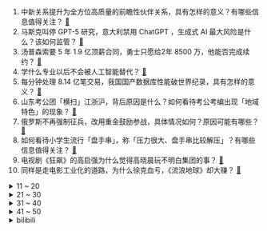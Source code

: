 1. 中新关系提升为全方位高质量的前瞻性伙伴关系，具有怎样的意义？有哪些信息值得关注？ [:link:](https://www.zhihu.com/question/593162120)
2. 马斯克叫停 GPT-5 研究，意大利禁用 ChatGPT ，生成式 AI 最大风险是什么？该如何监管？ [:link:](https://www.zhihu.com/question/593135336)
3. 汤普森索要 5 年 1.9 亿顶薪合同，勇士只愿给2年 8500 万，他能否完成续约？ [:link:](https://www.zhihu.com/question/592935025)
4. 学什么专业以后不会被人工智能替代？ [:link:](https://www.zhihu.com/question/593139975)
5. 每分钟处理 8.14 亿笔交易，我国国产数据库性能破世界纪录，具有怎样的意义？ [:link:](https://www.zhihu.com/question/593178716)
6. 山东考公团「横扫」江浙沪，背后原因是什么？如何看待考公考编出现「地域特色」的现象？ [:link:](https://www.zhihu.com/question/592777484)
7. 俄罗斯不再强制征兵，改用重金鼓励参战，具体情况如何？原因可能有哪些？ [:link:](https://www.zhihu.com/question/592312704)
8. 如何看待小学生流行「盘手串」，称「压力很大、盘手串比较解压」？有哪些信息值得关注？ [:link:](https://www.zhihu.com/question/592724955)
9. 电视剧《狂飙》的高启强为什么觉得高晓晨玩不明白集团的事？ [:link:](https://www.zhihu.com/question/591812489)
10. 同样是走电影工业化的道路，为什么徐克血亏，《流浪地球》却大赚？ [:link:](https://www.zhihu.com/question/312774422)
<details>
<summary>11 ~ 20</summary>

11. 张继科回应「涉嫌欠赌债将自己和景甜的私密照卖给债主，债主向景甜要债」一事：纯属捏造，哪些信息值得关注？ [:link:](https://www.zhihu.com/question/593157996)
12. 美军最高将领称「中美战争并未『迫在眉睫』，美对华言论过热，应该降温」，释放了哪些信号？ [:link:](https://www.zhihu.com/question/593187117)
13. 《英雄联盟》存不存在一个技能完爆另一个技能的情况？ [:link:](https://www.zhihu.com/question/593156836)
14. 华为余承东内网回应不造车决议，称「时代变了，这只会让我们更加艰难」，如何看待？ [:link:](https://www.zhihu.com/question/593090560)
15. 陈晓《人生之路》差评不断，你对该剧都有哪些评价? [:link:](https://www.zhihu.com/question/592774376)
16. 欧盟讨论向乌克兰派遣维和部队，佩斯科夫回应「这极其危险」，这一计划若落实，意味着什么？俄方将如何应对? [:link:](https://www.zhihu.com/question/593169808)
17. 成年人的世界有多不容易？ [:link:](https://www.zhihu.com/question/297765072)
18. 如何评价腾势 D9 的「脑电波驾驶」实验？ [:link:](https://www.zhihu.com/question/593173746)
19. 《塞尔达传说：王国之泪》可以提前预定2023的年度最佳游戏了吗？ [:link:](https://www.zhihu.com/question/592581018)
20. 关于电影《宇宙探索编辑部》，你有哪些看法？ [:link:](https://www.zhihu.com/question/576799629)
</details>
<details>
<summary>21 ~ 30</summary>

21. 2023 LPL 春季季后赛 BLG 3:1 淘汰 RNG，如何评价这场比赛？ [:link:](https://www.zhihu.com/question/593173793)
22. 22-23 赛季英超曼城 4:1 利物浦距离榜首 5 分，格拉利什德布劳内均传射，如何评价这场比赛？ [:link:](https://www.zhihu.com/question/593212322)
23. 你们的妈妈都有些什么让你惊叹的技能？ [:link:](https://www.zhihu.com/question/64375919)
24. 带娃去植物园需要注意些什么安全事项？ [:link:](https://www.zhihu.com/question/591366447)
25. 装修圈近几年一直在流传「装修千万步，家电第一步」，你如何看待这种说法？ [:link:](https://www.zhihu.com/question/593182929)
26. 顶级的中国菜长什么样？ [:link:](https://www.zhihu.com/question/277136274)
27. 《宇宙探索编辑部》中有哪些细思极恐的细节？ [:link:](https://www.zhihu.com/question/593074081)
28. 2023 LCK 春季胜者组决赛 T1 3:1 击败 GEN 锁定季中赛名额，如何评价这场比赛？ [:link:](https://www.zhihu.com/question/593160258)
29. 中国银行原党委书记、董事长刘连舸接受审查调查，如何看待此事？ [:link:](https://www.zhihu.com/question/593004847)
30. 《塞尔达传说：王国之泪》最新游玩演示放出后，你对哪些信息最感兴趣？ [:link:](https://www.zhihu.com/question/592455732)
</details>
<details>
<summary>31 ~ 40</summary>

31. 如何评价《一人之下》漫画番外《锈铁》第30（35） 话? [:link:](https://www.zhihu.com/question/593086706)
32. 浙江省电子竞技协会发布公告「电竞选手需年满 18 岁且完成 9 年义务教育」，将有哪些影响？ [:link:](https://www.zhihu.com/question/592323381)
33. 如何评价郭帆监制，孔大山导演的科幻喜剧电影《宇宙探索编辑部》？ [:link:](https://www.zhihu.com/question/592834607)
34. 如何看待 2023 LPL 春季季后赛 TES 与 WE 比赛时的暂停？ [:link:](https://www.zhihu.com/question/593054436)
35. 如何看待以前不成熟的自己，做的不成熟的事情？ [:link:](https://www.zhihu.com/question/589984133)
36. 2023年发布的哪些国产手机可以被称之为「手机行业旗舰型产品」？ [:link:](https://www.zhihu.com/question/593041177)
37. 22-23 赛季 NBA 湖人 123:111 森林狼，浓眉 38+17，如何评价这场比赛？ [:link:](https://www.zhihu.com/question/593117794)
38. 如何让孩子形成坚持阅读的习惯？ [:link:](https://www.zhihu.com/question/584431498)
39. 《原神》 3.6 版本建议怎么抽取？ [:link:](https://www.zhihu.com/question/591971824)
40. 玩《卧龙：苍天陨落》被小兵给虐了，魂游戏真的不适合手残党玩吗？ [:link:](https://www.zhihu.com/question/589749935)
</details>
<details>
<summary>41 ~ 50</summary>

41. 如果你的工资低，但是很闲，你会辞职吗？ [:link:](https://www.zhihu.com/question/590295663)
42. 现在经常提的「自然教育」，一定要带孩子远足郊游，去景区、去田野吗？ [:link:](https://www.zhihu.com/question/592761136)
43. 人长大以后，要不要和自己曾经的执念和解？ [:link:](https://www.zhihu.com/question/592988432)
44. 《王者荣耀》S30 赛季改版后应该出星泉还是救赎？ [:link:](https://www.zhihu.com/question/592094128)
45. 《他是谁》第 22 集拍得怎么样？有哪些值得关注的剧情点？ [:link:](https://www.zhihu.com/question/593040583)
46. 《龙珠》里的人物被子弹打中会怎样？ [:link:](https://www.zhihu.com/question/40653491)
47. 又到周末了，有双休的朋友们，你们周末一般怎么安排呢？ [:link:](https://www.zhihu.com/question/588807180)
48. 如何看待库洛在《库街区》复制米哈游的用户协议后，《战双帕弥什》的文案又复制《崩坏星穹铁道》？ [:link:](https://www.zhihu.com/question/592995011)
49. 中国足协副主席杜兆才涉嫌严重违纪违法，正接受中央纪委国家监委纪律审查和监察调查，哪些信息值得关注？ [:link:](https://www.zhihu.com/question/593125377)
50. 奥地利部分议员退场抗议泽连斯基发表视频讲话，释放了哪些信号？「泽连斯基热」在欧洲还能持续多久？ [:link:](https://www.zhihu.com/question/592968967)
</details><details>
<summary>bilibili</summary>

1. 『从头看她』1920-2020，中国女性发型的百年变迁 [:link:](//www.bilibili.com/video/BV1qm4y1r7BB)
2. “过来点，我保证不打你” [:link:](//www.bilibili.com/video/BV1tN411N7jN)
3. 【自制】我做了一种很新的 机 器 人！【硬核】 [:link:](//www.bilibili.com/video/BV1Uh41137Th)
4. up主，你这看了个啥？？2023年1月新番完结吐槽大总结！【泛式】 [:link:](//www.bilibili.com/video/BV1Bh411375J)
5. 六年前B站全是这种视频！！ [:link:](//www.bilibili.com/video/BV1XL411X7nQ)
6. 很内向，出门只走下水道 [:link:](//www.bilibili.com/video/BV1Ng4y1x7QM)
7. JISOO - ‘FLOWER’ M/V [:link:](//www.bilibili.com/video/BV1RX4y1R7w1)
8. 《原神》3.6版本PV：「盛典与慧业」 [:link:](//www.bilibili.com/video/BV1Ds4y1J7n3)
9. 康帅傅：我就是这被这破玩意卷死的 [:link:](//www.bilibili.com/video/BV1kT411q7FQ)
10. 死了，但没死透的小奶猫 [:link:](//www.bilibili.com/video/BV1NV4y1Q7bk)
<details>
<summary>11 ~ 20</summary>

11. 《明日方舟》主题曲【惊霆无声】开放 限时纪念活动宣传pv [:link:](//www.bilibili.com/video/BV1gY4y1D71D)
12. 耗时半年的呕心之作，带你跨越数万年，去了解神秘的非洲文明 [:link:](//www.bilibili.com/video/BV1iN411P71T)
13. BBOX超燃演奏《无期迷途》 [:link:](//www.bilibili.com/video/BV1mT411q7KA)
14. 2分钟讲完《狂飙》高启强的一生，还没看的进来看看 [:link:](//www.bilibili.com/video/BV1PT411B73G)
15. 酥酥脆脆香猪!小傲抱头痛哭！ [:link:](//www.bilibili.com/video/BV1sL411S7L9)
16. 美国最贵炸鸡VS肯德基！！$600美金一份的炸鸡，值得吗？ [:link:](//www.bilibili.com/video/BV1oM411M7WX)
17. 《家人们谁懂啊》原来配音是她，这是娶了一个黄瓜条吗！ [:link:](//www.bilibili.com/video/BV1kM4y1U7ms)
18. 【蔚蓝档案】首曝PV——欢迎来到基沃托斯！ [:link:](//www.bilibili.com/video/BV11v4y1V7am)
19. 被告：真诚是我永远的必杀技 [:link:](//www.bilibili.com/video/BV1gg4y1G7Fx)
20. 【何同学】我们做了一台中文打字机... [:link:](//www.bilibili.com/video/BV1Sk4y1471G)
</details>
<details>
<summary>21 ~ 30</summary>

21. 那个被骂上热搜的高三女生，得到大家的道歉了吗？ [:link:](//www.bilibili.com/video/BV1Ks4y1U7AR)
22. 《重返未来：1999》三测PV 招募开启 中配实装！ [:link:](//www.bilibili.com/video/BV1PT411z7AB)
23. 走廊清唱《すずめ feat.十明》铃芽户缔主题曲 [:link:](//www.bilibili.com/video/BV1oT411q77o)
24. 「原梦冒险团」第一集：出发！向着星辰与深渊！ [:link:](//www.bilibili.com/video/BV1Gh41137Xf)
25. 英雄联盟：暗裔未来，甩葱歌！ [:link:](//www.bilibili.com/video/BV1AV4y1Q7sj)
26. 你可能真的一点没看懂茄子哭马 [:link:](//www.bilibili.com/video/BV1co4y1W7eY)
27. 我终于知道为什么情侣爬完泰山不是结婚就是分手 [:link:](//www.bilibili.com/video/BV1t84y1g7Gj)
28. 炸裂！《越狱兔》到底有多离谱？动画界最强战力？ [:link:](//www.bilibili.com/video/BV1PY4y1D7Xs)
29. 做了350斤无骨鸡爪，在家实现无限畅吃！ [:link:](//www.bilibili.com/video/BV17L411S7JB)
30. 蓑衣在2200多年前的先秦时期就已经出现了，是人们用来避雨的工具。 [:link:](//www.bilibili.com/video/BV1aV4y1Q7bn)
</details>
<details>
<summary>31 ~ 40</summary>

31. 中文互联网的凋零，正在杀死中国人工智能的未来【为什么我们搞不出ChatGPT】 [:link:](//www.bilibili.com/video/BV1Nm4y1z7AT)
32. 猫猫打字太慢了 [:link:](//www.bilibili.com/video/BV1wN411N7mQ)
33. 网曝我们是假情侣，回应一些瓜 [:link:](//www.bilibili.com/video/BV1eg4y137rx)
34. 【编导说02】电竞区up主の日常--回复热心网友私信之 【我们到底熟不熟】 [:link:](//www.bilibili.com/video/BV1zg4y137sf)
35. 在这个身体工作真的辛苦大家了 [:link:](//www.bilibili.com/video/BV1WV4y1Q78u)
36. 《小川同学是女生》DLC 后日谈 [:link:](//www.bilibili.com/video/BV1HM4y1U7dN)
37. 全网首测！体验美国最刺激的户外活动！超级震撼！ [:link:](//www.bilibili.com/video/BV1qm4y1r7ZG)
38. 水 视 频 [:link:](//www.bilibili.com/video/BV12a4y1M7FL)
39. 在成都夜市消费一个晚上，看看有多少缺斤少两的商贩，缺的如果要回来可以省多少钱？ [:link:](//www.bilibili.com/video/BV1Jm4y1z7gX)
40. 【钢铁雄心4】全流程新手教学 | 5500小时带你入门 [:link:](//www.bilibili.com/video/BV1P84y1g7JN)
</details>
<details>
<summary>41 ~ 50</summary>

41. 占用你几分钟，还给你，我半生厨艺经验，肉类焯水，和青菜焯水希望对大家有所帮助 [:link:](//www.bilibili.com/video/BV14L411S7ZD)
42. 深度|| 横扫八荒的大秦为何14年就亡了？秦到底崩在了哪？ [:link:](//www.bilibili.com/video/BV18h411V7DL)
43. 为什么全世界都阻止不了韩国人霸凌？？韩国财阀大小姐真实事件？ [:link:](//www.bilibili.com/video/BV1qo4y1W7D1)
44. 《艺术人生》 [:link:](//www.bilibili.com/video/BV1s84y1g7iS)
45. 两代大帝对望！看看什么叫俄罗斯巅峰时刻！《叶卡捷琳娜》S2P8 [:link:](//www.bilibili.com/video/BV17a4y1M7DB)
46. 浅感受一下ai绘画的效果，做完这个视频，内心五味杂陈 [:link:](//www.bilibili.com/video/BV1oT411q7Yu)
47. 【祖玛/Zuma】【新世界纪录！！！】【冒险模式】【38分02秒】 [:link:](//www.bilibili.com/video/BV1384y1g7yx)
48. 当校园出现“跳房子”，接下来的一幕幕令人感慨 [:link:](//www.bilibili.com/video/BV1Tc411j7eG)
49. 谁懂！滑跪拥抱真的很绝！导演的封神动作设计再次出现，救赎感拉满！！ [:link:](//www.bilibili.com/video/BV1HN411N7Jb)
50. 我妹妹175cm 给她买什么车？ [:link:](//www.bilibili.com/video/BV1Nc41157FQ)
</details>
<details>
<summary>51 ~ 60</summary>

51. 怎么脱离网红妆画出精致感 手把手塑造一眼脱俗的气质 名媛妆化妆 [:link:](//www.bilibili.com/video/BV1RM4y1m74j)
52. 小呆呆喜提标准差事 [:link:](//www.bilibili.com/video/BV1A24y1j7yb)
53. 把成年鳄鱼养家里是什么样的体验？ [:link:](//www.bilibili.com/video/BV1DM4y1U7uM)
54. 【油管百万恐游动画博主FASH入驻B站了】波比是可爱的女孩子…吗？| Poppy PlayTime [:link:](//www.bilibili.com/video/BV1Wm4y1z7Kx)
55. 钢筋直男和女同事AA，4000元到美术馆看上海夜景？？？【凭啥这么贵ep55-ROOF P.M. Modern Dining】 [:link:](//www.bilibili.com/video/BV1B84y1M7Eh)
56. 学校本地的埃及人 [:link:](//www.bilibili.com/video/BV1FV4y1Q7Lo)
57. 《崩坏3》全新S级角色「织羽梦旌」& SP角色「终末协理0017」预告 [:link:](//www.bilibili.com/video/BV1m84y1g7N9)
58. 一只虚胖  一只实心 [:link:](//www.bilibili.com/video/BV1Ys4y1D72Q)
59. 哥们，文言文翻译能多离谱？! [:link:](//www.bilibili.com/video/BV1wM411u7AY)
60. 最后这坑给我键盘都按废了！ [:link:](//www.bilibili.com/video/BV1vN411N73u)
</details>
<details>
<summary>61 ~ 70</summary>

61. ChatGPT六步提问法：你若诚心发问，它会给你一篇惊艳论文！ [:link:](//www.bilibili.com/video/BV16s4y177Pz)
62. 做UP主三年！用全部收益开了一家二次元店！！！ [:link:](//www.bilibili.com/video/BV1tv4y1V7wK)
63. 官方整活儿【梦幻西游X福鼎白茶X太姥山景区】 茶旅宣传片《仙都梦茶》正式上线 [:link:](//www.bilibili.com/video/BV1LM4y1U74R)
64. 【罗翔】多数即正义？从苏格拉底之死聊起 [:link:](//www.bilibili.com/video/BV1Po4y1W7Qv)
65. 第二套小学生太极广播体操，现在开始！ [:link:](//www.bilibili.com/video/BV1U24y1L7iQ)
66. 【淮秀帮】假如《狂飙》玩狼人杀（二）！ [:link:](//www.bilibili.com/video/BV1d84y1u7gB)
67. 他们有他们要上的岸，你有你要攀的山。 [:link:](//www.bilibili.com/video/BV1pL411Q7XR)
68. “笑死，这要能出神里，我直接送你满命...我趣！” [:link:](//www.bilibili.com/video/BV1Th41137er)
69. 我终于把这道暗黑甜品给做出来了！ [:link:](//www.bilibili.com/video/BV1es4y177p6)
70. 在襄阳吃肉嗦面太爽了吧？！红红辣辣，50一人牛肉吃到撑！ [:link:](//www.bilibili.com/video/BV1xM4y1U7vd)
</details>
<details>
<summary>71 ~ 80</summary>

71. 【每日亿遍】Happy猫教你唱happy歌 [:link:](//www.bilibili.com/video/BV1NX4y1d7d7)
72. 好家伙这哪是深夜专车 是不简单特快吧 [:link:](//www.bilibili.com/video/BV17o4y1W7dR)
73. 一画头发就像假发，油头……这里有你想要的答案！画头发技巧 [:link:](//www.bilibili.com/video/BV1B24y1L7LP)
74. 师父 完整版 [:link:](//www.bilibili.com/video/BV1sM411M7Cq)
75. 10首你曾听过但不知道名字的曲子 [:link:](//www.bilibili.com/video/BV14s4y177iT)
76. 我不允许还有人不知道万叶偷帽子这个梗！ [:link:](//www.bilibili.com/video/BV1NN411N7oT)
77. 泪失禁体质真的主打的就是一个尴尬！！你有泪失禁体质吗？ [:link:](//www.bilibili.com/video/BV1ds4y1J7tv)
78. 这些网红绿植🧐懒人手残党别来沾边 [:link:](//www.bilibili.com/video/BV1zs4y1J7Uj)
79. 当北方人第一次走进广东村里的早茶店时... [:link:](//www.bilibili.com/video/BV1PN411T7Pt)
80. 希望所有的小动物都能被温柔对待 [:link:](//www.bilibili.com/video/BV1ZT411q73g)
</details>
<details>
<summary>81 ~ 90</summary>

81. 原来第一次网恋奔现时女友就馋我身子了！ [:link:](//www.bilibili.com/video/BV14M4y1U7W3)
82. 外 星 摇 子 [:link:](//www.bilibili.com/video/BV1T24y1j7eS)
83. 【四川话版】铃芽之旅❌痔疮之旅✅ [:link:](//www.bilibili.com/video/BV1sm4y1z7Lt)
84. 如果用毕加索风格做动画？ [:link:](//www.bilibili.com/video/BV1o24y1L74o)
85. 【4K60FPS】张学友《慢慢》经典神级现场！慢慢心变成铁 [:link:](//www.bilibili.com/video/BV12a4y1T7Yh)
86. 假如情侣吵架讲礼貌时# 情侣日常 [:link:](//www.bilibili.com/video/BV1vX4y1R7ya)
87. 【全球独家】卧槽！英雄联盟和乐高合作了！ [:link:](//www.bilibili.com/video/BV12V4y1Q7Zp)
88. 感受一下被狗狗追杀的感觉 [:link:](//www.bilibili.com/video/BV14s4y177Ye)
89. YG是真不会扬长避短啊？ [:link:](//www.bilibili.com/video/BV1Qm4y1z7zh)
90. “在全班同学面前演戏究竟需要多强的信念感”|《雷雨》话剧表演课堂实录 [:link:](//www.bilibili.com/video/BV1H84y1M78A)
</details>
<details>
<summary>91 ~ 100</summary>

91. “也许疯狂的人并不是我” [:link:](//www.bilibili.com/video/BV1cc411j7PQ)
92. 街头邀请陌生人撕标签 [:link:](//www.bilibili.com/video/BV1Bh411V7KU)
93. 杭州498日料自助餐，居然缺斤少两 [:link:](//www.bilibili.com/video/BV1po4y1W7hy)
94. 全村突然停电，学校食堂中午也不能做饭了，看见孩子们一个个喊着肚子饿，准备带他们去村口觅食咯.. [:link:](//www.bilibili.com/video/BV1U24y177UD)
95. 糟糕，一年4000在动物园认养的黑猩猩，好像是个老六 [:link:](//www.bilibili.com/video/BV1hM411M74t)
96. 入站必听的100首鲲曲【上】 [:link:](//www.bilibili.com/video/BV1DL411X7jE)
97. 这玩意怎么吃？ [:link:](//www.bilibili.com/video/BV1Zh411g7kB)
98. 在充满暴风雨的世界，一起勇敢的爱下去吧！ [:link:](//www.bilibili.com/video/BV1BV4y1Q7R2)
99. 【起源行动34登顶】火与钢术特10人无名庇护所首杀 [:link:](//www.bilibili.com/video/BV1vM411M7pC)
100. 真正的埃及人看《刺客信条起源》会有什么反应！ [:link:](//www.bilibili.com/video/BV1Gj411w7GW)
</details></details>